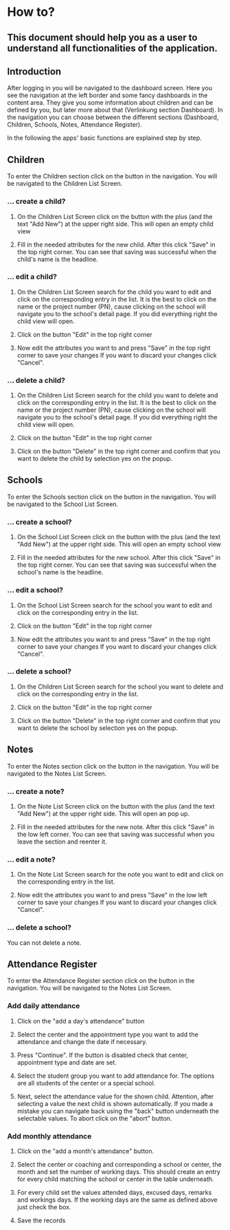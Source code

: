 # How to?
## This document should help you as a user to understand all functionalities of the application.

## Introduction
After logging in you will be navigated to the dashboard screen.
Here you see the navigation at the left border and some fancy dashboards in the content area.
They give you some information about children and can be defined by you, but later more about that (Verlinkung section Dashboard).
In the navigation you can choose between the different sections (Dashboard, Children, Schools, Notes, Attendance Register).

In the following the apps' basic functions are explained step by step.

## Children
To enter the Children section click on the button in the navigation. You will be navigated to the Children List Screen.
### ... create a child?
1. On the Children List Screen click on the button with the plus (and the text "Add New") at the upper right side.
  This will open an empty child view

2. Fill in the needed attributes for the new child.
After this click "Save" in the top right corner.
You can see that saving was successful when the child's name is the headline.

### ... edit a child?
1. On the Children List Screen search for the child you want to edit and click on the corresponding entry in the list.
It is the best to click on the name or the project number (PN), cause clicking on the school will navigate you to the school's detail page.
If you did everything right the child view will open.

2. Click on the button "Edit" in the top right corner

3. Now edit the attributes you want to and press "Save" in the top right corner to save your changes
   If you want to discard your changes click "Cancel".
   
### ... delete a child?
1. On the Children List Screen search for the child you want to delete and click on the corresponding entry in the list.
It is the best to click on the name or the project number (PN), cause clicking on the school will navigate you to the school's detail page.
If you did everything right the child view will open.

2. Click on the button "Edit" in the top right corner  

3. Click on the button "Delete" in the top right corner and confirm that you want to delete the child by selection yes on the popup.

## Schools
To enter the Schools section click on the button in the navigation. You will be navigated to the School List Screen.
### ... create a school?
1. On the School List Screen click on the button with the plus (and the text "Add New") at the upper right side.
  This will open an empty school view

2. Fill in the needed attributes for the new school.
After this click "Save" in the top right corner.
You can see that saving was successful when the school's name is the headline.

### ... edit a school?
1. On the School List Screen search for the school you want to edit and click on the corresponding entry in the list.

2. Click on the button "Edit" in the top right corner

3. Now edit the attributes you want to and press "Save" in the top right corner to save your changes
   If you want to discard your changes click "Cancel".
   
### ... delete a school?
1. On the Children List Screen search for the school you want to delete and click on the corresponding entry in the list.

2. Click on the button "Edit" in the top right corner  

3. Click on the button "Delete" in the top right corner and confirm that you want to delete the school by selection yes on the popup.


## Notes
To enter the Notes section click on the button in the navigation. You will be navigated to the Notes List Screen.
### ... create a note?
1. On the Note List Screen click on the button with the plus (and the text "Add New") at the upper right side.
  This will open an pop up.

2. Fill in the needed attributes for the new note.
After this click "Save" in the low left corner.
You can see that saving was successful when you leave the section and reenter it.

### ... edit a note?
1. On the Note List Screen search for the note you want to edit and click on the corresponding entry in the list.

2. Now edit the attributes you want to and press "Save" in the low left corner to save your changes
If you want to discard your changes click "Cancel". 
   
### ... delete a school?
You can not delete a note.

## Attendance Register
To enter the Attendance Register section click on the button in the navigation. You will be navigated to the Notes List Screen.

### Add daily attendance
1. Click on the "add a day's attendance" button
   
2. Select the center and the appointment type you want to add the attendance and change the date if necessary.

3. Press "Continue". If the button is disabled check that center, appointment type and date are set.

4. Select the student group you want to add attendance for. The options are all students of the center or a special school.

5. Next, select the attendance value for the shown child.
   Attention, after selecting a value the next child is shown automatically.
   If you made a mistake you can navigate back using the "back" button underneath the selectable values.
   To abort click on the "abort" button.
   
### Add monthly attendance
1. Click on the "add a month's attendance" button.

2. Select the center or coaching and corresponding a school or center, the month and set the number of working days.
   This should create an entry for every child matching the school or center in the table underneath.
   
3. For every child set the values attended days, excused days, remarks and workings days. If the working days are the same as defined above just check the box.

4. Save the records
